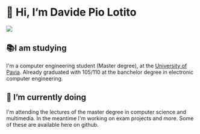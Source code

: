 # 👋 Hi, I’m Davide Pio Lotito

![](https://komarev.com/ghpvc/?username=Davide-Lotito&color=green)

## 📚I am studying
I'm a computer engineering student (Master degree), at the [University of Pavia](https://web.unipv.it/). Already graduated with 105/110 at the banchelor degree in electronic computer engineering. 

## 🌱 I’m currently doing
I'm attending the lectures of the master degree in computer science and multimedia. In the meantime I'm working on exam projects and more. Some of these are available here on github.


